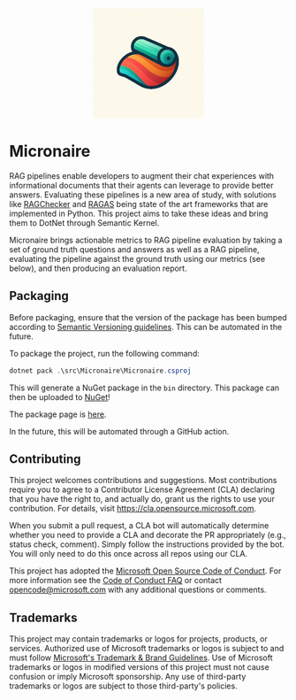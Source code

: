 <p align="center"><img src='img/micronaire-logo.png' width='200px' /> </p>

# Micronaire

RAG pipelines enable developers to augment their chat experiences with informational documents that their agents can leverage to provide better answers. Evaluating these pipelines is a new area of study, with solutions like [RAGChecker](https://github.com/amazon-science/RAGChecker) and [RAGAS](https://github.com/explodinggradients/ragas) being state of the art frameworks that are implemented in Python. This project aims to take these ideas and bring them to DotNet through Semantic Kernel.

Micronaire brings actionable metrics to RAG pipeline evaluation by taking a set of ground truth questions and answers as well as a RAG pipeline, evaluating the pipeline against the ground truth using our metrics (see below), and then producing an evaluation report.

## Packaging

Before packaging, ensure that the version of the package has been bumped according to [Semantic Versioning guidelines](https://semver.org/). This can be automated in the future.

To package the project, run the following command:

```powershell
dotnet pack .\src\Micronaire\Micronaire.csproj
```

This will generate a NuGet package in the `bin` directory. This package can then be uploaded to [NuGet](nuget.org)!

The package page is [here](https://www.nuget.org/packages/Micronaire).

In the future, this will be automated through a GitHub action.

## Contributing

This project welcomes contributions and suggestions.  Most contributions require you
to agree to a Contributor License Agreement (CLA) declaring that you have the right
to, and actually do, grant us the rights to use your contribution. For details,
visit <https://cla.opensource.microsoft.com>.

When you submit a pull request, a CLA bot will automatically determine whether you
need to provide a CLA and decorate the PR appropriately (e.g., status check,
comment). Simply follow the instructions provided by the bot. You will only need to
do this once across all repos using our CLA.

This project has adopted the [Microsoft Open Source Code of Conduct](https://opensource.microsoft.com/codeofconduct/).
For more information see the
[Code of Conduct FAQ](https://opensource.microsoft.com/codeofconduct/faq/) or
contact [opencode@microsoft.com](mailto:opencode@microsoft.com) with any additional
questions or comments.

## Trademarks

This project may contain trademarks or logos for projects, products, or services.
Authorized use of Microsoft trademarks or logos is subject to and must follow
[Microsoft's Trademark & Brand Guidelines](https://www.microsoft.com/en-us/legal/intellectualproperty/trademarks/usage/general).
Use of Microsoft trademarks or logos in modified versions of this project must not
cause confusion or imply Microsoft sponsorship. Any use of third-party trademarks
or logos are subject to those third-party's policies.
